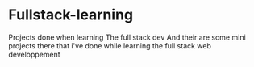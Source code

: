 # Fullstack-learning
Projects done when learning The full stack dev
And their are some mini projects there that i've done while learning the full stack web developpement
